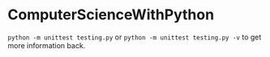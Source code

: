 # ComputerScienceWithPython

`python -m unittest testing.py` or `python -m unittest testing.py -v` to get more information back.
